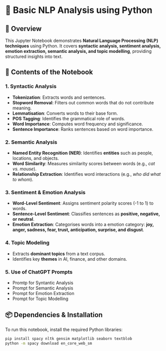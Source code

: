 # 📌 Basic NLP Analysis using Python

## 📖 Overview  
This Jupyter Notebook demonstrates **Natural Language Processing (NLP) techniques** using Python. It covers **syntactic analysis, sentiment analysis, emotion extraction, semantic analysis, and topic modelling**, providing structured insights into text.

## 📂 Contents of the Notebook  

### 1. Syntactic Analysis  
- **Tokenization**: Extracts words and sentences.  
- **Stopword Removal**: Filters out common words that do not contribute meaning.  
- **Lemmatisation**: Converts words to their base form.  
- **POS Tagging**: Identifies the grammatical role of words.  
- **Word Importance**: Computes word frequency and significance.  
- **Sentence Importance**: Ranks sentences based on word importance.  

### 2. Semantic Analysis  
- **Named Entity Recognition (NER)**: Identifies **entities** such as people, locations, and objects.  
- **Word Similarity**: Measures similarity scores between words (e.g., *cat vs. mouse*).  
- **Relationship Extraction**: Identifies word interactions (e.g., *who did what to whom*).

### 3. Sentiment & Emotion Analysis  
- **Word-Level Sentiment**: Assigns sentiment polarity scores (-1 to 1) to words.  
- **Sentence-Level Sentiment**: Classifies sentences as **positive, negative, or neutral**.  
- **Emotion Extraction**: Categorises words into a emotion category: **joy, anger, sadness, fear, trust, anticipation, surprise, and disgust**.  


### 4. Topic Modeling  
- Extracts **dominant topics** from a text corpus.  
- Identifies key **themes** in AI, finance, and other domains.

### 5. Use of ChatGPT Prompts   
- Promtp for Syntantic Analysis  
- Prompt for Semantic Analysis
- Prompt for Emotion Extraction
- Prompt for Topic Modelling

## 📦 Dependencies & Installation  
To run this notebook, install the required Python libraries:  
```bash
pip install spacy nltk gensim matplotlib seaborn textblob
python -m spacy download en_core_web_sm
